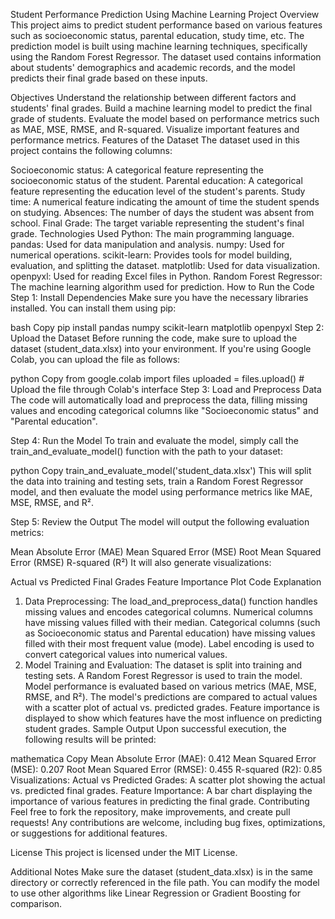 Student Performance Prediction Using Machine Learning
Project Overview
This project aims to predict student performance based on various features such as socioeconomic status, parental education, study time, etc. The prediction model is built using machine learning techniques, specifically using the Random Forest Regressor. The dataset used contains information about students' demographics and academic records, and the model predicts their final grade based on these inputs.

Objectives
Understand the relationship between different factors and students' final grades.
Build a machine learning model to predict the final grade of students.
Evaluate the model based on performance metrics such as MAE, MSE, RMSE, and R-squared.
Visualize important features and performance metrics.
Features of the Dataset
The dataset used in this project contains the following columns:

Socioeconomic status: A categorical feature representing the socioeconomic status of the student.
Parental education: A categorical feature representing the education level of the student's parents.
Study time: A numerical feature indicating the amount of time the student spends on studying.
Absences: The number of days the student was absent from school.
Final Grade: The target variable representing the student's final grade.
Technologies Used
Python: The main programming language.
pandas: Used for data manipulation and analysis.
numpy: Used for numerical operations.
scikit-learn: Provides tools for model building, evaluation, and splitting the dataset.
matplotlib: Used for data visualization.
openpyxl: Used for reading Excel files in Python.
Random Forest Regressor: The machine learning algorithm used for prediction.
How to Run the Code
Step 1: Install Dependencies
Make sure you have the necessary libraries installed. You can install them using pip:

bash
Copy
pip install pandas numpy scikit-learn matplotlib openpyxl
Step 2: Upload the Dataset
Before running the code, make sure to upload the dataset (student_data.xlsx) into your environment. If you're using Google Colab, you can upload the file as follows:

python
Copy
from google.colab import files
uploaded = files.upload()  # Upload the file through Colab's interface
Step 3: Load and Preprocess Data
The code will automatically load and preprocess the data, filling missing values and encoding categorical columns like "Socioeconomic status" and "Parental education".

Step 4: Run the Model
To train and evaluate the model, simply call the train_and_evaluate_model() function with the path to your dataset:

python
Copy
train_and_evaluate_model('student_data.xlsx')
This will split the data into training and testing sets, train a Random Forest Regressor model, and then evaluate the model using performance metrics like MAE, MSE, RMSE, and R².

Step 5: Review the Output
The model will output the following evaluation metrics:

Mean Absolute Error (MAE)
Mean Squared Error (MSE)
Root Mean Squared Error (RMSE)
R-squared (R²)
It will also generate visualizations:

Actual vs Predicted Final Grades
Feature Importance Plot
Code Explanation
1. Data Preprocessing:
The load_and_preprocess_data() function handles missing values and encodes categorical columns.
Numerical columns have missing values filled with their median.
Categorical columns (such as Socioeconomic status and Parental education) have missing values filled with their most frequent value (mode).
Label encoding is used to convert categorical values into numerical values.
2. Model Training and Evaluation:
The dataset is split into training and testing sets.
A Random Forest Regressor is used to train the model.
Model performance is evaluated based on various metrics (MAE, MSE, RMSE, and R²).
The model's predictions are compared to actual values with a scatter plot of actual vs. predicted grades.
Feature importance is displayed to show which features have the most influence on predicting student grades.
Sample Output
Upon successful execution, the following results will be printed:

mathematica
Copy
Mean Absolute Error (MAE): 0.412
Mean Squared Error (MSE): 0.207
Root Mean Squared Error (RMSE): 0.455
R-squared (R2): 0.85
Visualizations:
Actual vs Predicted Grades: A scatter plot showing the actual vs. predicted final grades.
Feature Importance: A bar chart displaying the importance of various features in predicting the final grade.
Contributing
Feel free to fork the repository, make improvements, and create pull requests! Any contributions are welcome, including bug fixes, optimizations, or suggestions for additional features.

License
This project is licensed under the MIT License.

Additional Notes
Make sure the dataset (student_data.xlsx) is in the same directory or correctly referenced in the file path.
You can modify the model to use other algorithms like Linear Regression or Gradient Boosting for comparison.
